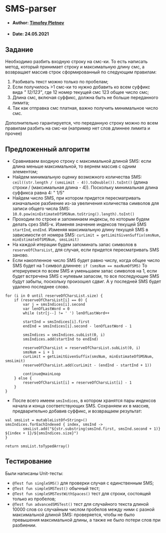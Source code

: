 # SMS-parser
* #### Author: [Timofey Pletnev](https://github.com/TiMaTiFeY)
* #### Date: 24.05.2021
## Задание
Необходимо разбить входную строку на смс-ки. То есть написать метод, который принимает строку и максимальную длину смс,
а возвращает массив строк сформированный по следующим правилам:
1) Разбивать текст можно только по пробелам;
2) Если получилось >1 смс-ки то нужно добавить ко всем суффикс вида _" 12/123"_, где 12 номер текущей смс 123 общее число смс;
3) Длина смс, включая суффикс, должна быть не больше переданного лимита;
4) Так как отправка смс платная, важно получить минимальное число смс.

Дополнительно гарантируется, что переданную строку можно по всем правилам разбить на смс-ки (например нет слов длиннее лимита и прочее)
## Предложенный алгоритм
*  Сравниваем входную строку с максимальной длиной SMS: если длина меньше максимальной, то вернем массив с одним элементом;
*  Найдем минимальную оценку возможного количества SMS:
`ceil((str.length / (smsLimit - 4)).toDouble()).toInt()`
(длина строки / (максимальная длина - 4)). Поскольку минимальная длина суффикса равна 4: " 1/5"
*  Найдем число SMS, при котором придется пересматривать изначальное разбиение из-за увеличения количества символов для записи общего числа SMS:
`10.0.pow(minEstimateOfSMSNum.toString().length).toInt()`
*  Проходим по строке и запоминаем индексы, по которым будем делать срез SMS-к. Изменяя значение индексов текущей SMS `startInd`, `endInd`. Изменяя максимальную длину текущей SMS в зависимости от номера SMS: `curLimit = getLimitGivenSuffix(smsNum, minEstimateOfSMSNum, smsLimit)`
*  На каждой итерации будем запоминать запас символов в `reserveOfCharsList`, для случая, если придется пересматривать SMS заново.
*  Если накопленное число SMS будет равно числу, когда общее число SMS будет на 1 символ длиннее: `if (smsNum == maxNumOfSMS)`
То итерируемся по всем SMS и уменьшаем запас символов на 1, если будет встречена SMS с нулевым запасом, то все последующие SMS будут забыты, поскольку произошел сдвиг. А у последней SMS будет удалено последнее слово.
```
for (i in 0 until reserveOfCharsList.size) {
    if (reserveOfCharsList[i] == 0) {
        var j = smsIndices[i].second
        var lenOfLastWord = 0
        while (str[j--] != ' ') lenOfLastWord++

        startInd = smsIndices[i].first
        endInd = smsIndices[i].second - lenOfLastWord - 1

        smsIndices = smsIndices.subList(0, i)
        smsIndices.add(startInd to endInd)

        reserveOfCharsList = reserveOfCharsList.subList(0, i)
        smsNum = i + 1
        curLimit = getLimitGivenSuffix(smsNum, minEstimateOfSMSNum, smsLimit)
        reserveOfCharsList.add(curLimit - (endInd - startInd + 1))

        continue@mainLoop
    } else {
        reserveOfCharsList[i] = reserveOfCharsList[i] - 1
    }
}
```
* После всего имеем `smsIndices`, в котором хранятся пары индексов начала и конца соответствующих SMS. Сохраняем их в массив, предварительно добавив суффикс, и возвращаем результат:
```
val smsList = mutableListOf<String>()
smsIndices.forEachIndexed { index, smsInd ->
        smsList.add("${str.substring(smsInd.first, smsInd.second + 1)} ${index + 1}/${smsIndices.size}")
}

return smsList.toTypedArray()
```
## Тестирование
Были написаны Unit-тесты:
* `@Test fun singleSMS()` для проверки случая с единственным SMS;
* `@Test fun simpleSMSTest()` обычный тест;
* `@Test fun simpleSMSTestWithSpaces()` тест для строки, состоящей только из пробелов;
* `@Test fun advancedSMSTest()` тест для случайного текста длиной 10000 слов со случайным числом пробелов между ними с разной максимальной длиной SMS: проверяется, чтобы не было превышения максимальной длины, а также не было потери слов при разбиении.   
